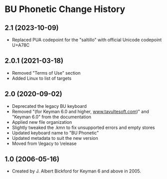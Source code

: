 BU Phonetic Change History
====================

2.1 (2023-10-09)
------------------
* Replaced PUA codepoint for the "saltillo" with official Unicode codepoint U+A78C

2.0.1 (2021-03-18)
------------------
* Removed "Terms of Use" section
* Added Linux to list of targets

2.0 (2020-09-02)
----------------
* Deprecated the legacy BU keyboard
* Removed "(for Keyman 6.0 and higher, www.tavultesoft.com)" and "Keyman 6.0" from the documentation
* Applied new file organization
* Slightly tweaked the .kmn to fix unsupported errors and empty stores
* Updated keyboard name to "BU Phonetic"
* Updated metadata to suit the new version
* Moved from \legacy to \release

1.0 (2006-05-16)
----------------
* Created by J. Albert Bickford for Keyman 6 and above in 2005.
